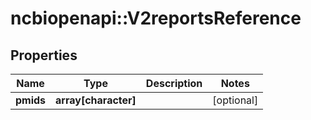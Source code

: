 # ncbiopenapi::V2reportsReference


## Properties
Name | Type | Description | Notes
------------ | ------------- | ------------- | -------------
**pmids** | **array[character]** |  | [optional] 


